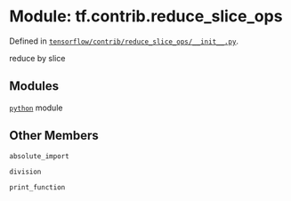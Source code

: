 <div itemscope itemtype="http://developers.google.com/ReferenceObject">
<meta itemprop="name" content="tf.contrib.reduce_slice_ops" />
<meta itemprop="property" content="absolute_import"/>
<meta itemprop="property" content="division"/>
<meta itemprop="property" content="print_function"/>
</div>

# Module: tf.contrib.reduce_slice_ops



Defined in [`tensorflow/contrib/reduce_slice_ops/__init__.py`](https://www.tensorflow.org/code/tensorflow/contrib/reduce_slice_ops/__init__.py).

reduce by slice


## Modules

[`python`](../../tf/contrib/reduce_slice_ops/python.md) module

## Other Members

`absolute_import`

`division`

`print_function`

